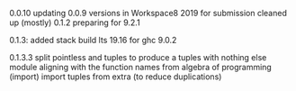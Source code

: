 0.0.10
    updating 0.0.9 versions in Workspace8 2019 for submission
    cleaned up (mostly)
0.1.2 preparing for 9.2.1
  
0.1.3: added stack build lts 19.16 for ghc 9.0.2

0.1.3.3 split pointless and tuples to produce a tuples with nothing else module 
    aligning with the function names from algebra of programming (import)
    import tuples from extra (to reduce duplications)
